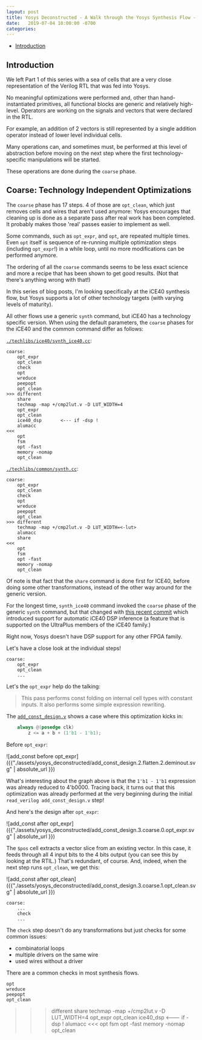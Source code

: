 ```yaml
---
layout: post
title: Yosys Deconstructed - A Walk through the Yosys Synthesis Flow - Part 2 - Coarse Optimization
date:   2019-07-04 10:00:00 -0700
categories:
---
```


* [Introduction](#introduction)

## Introduction

We left Part 1 of this series with a sea of cells that are a very close representation of the
Verilog RTL that was fed into Yosys.

No meaningful optimizations were performed and, other than hand-instantiated primitives, all functional blocks
are generic and relatively high-level. Operators are working on the signals and vectors that were
declared in the RTL. 

For example, an addition of 2 vectors is still represented by a single addition
operator instead of lower level individual cells.

Many operations can, and sometimes must, be performed at this level of abstraction before
moving on the next step where the first technology-specific manipulations will be started.

These operations are done during the `coarse` phase.

## Coarse: Technology Independent Optimizations

The `coarse` phase has 17 steps. 4 of those are `opt_clean`, which just removes cells and wires that aren't
used anymore: Yosys encourages that cleaning up is done as a separate pass after real work has been completed. It
probably makes those 'real' passes easier to implement as well.

Some commands, such as `opt_expr`, and `opt`, are repeated multiple times. Even `opt` itself is sequence
of re-running multiple optimization steps (including `opt_expr`!) in a while loop, until no more modifications
can be performed anymore.

The ordering of all the `coarse` commands seems to be less exact science and more a recipe that has been
shown to get good results. (Not that there's anything wrong with that!)

In this series of blog posts, I'm looking specifically at the iCE40 synthesis flow, but Yosys supports a lot of other
technology targets (with varying levels of maturity).

All other flows use a generic `synth` command, but iCE40 has a technology specific version. When using
the default parameters, the `coarse` phases for the iCE40 and the common command differ as follows:

[`./techlibs/ice40/synth_ice40.cc`](https://github.com/YosysHQ/yosys/blob/10524064e94b9fe21483092e2733b1b71ae60b4e/techlibs/ice40/synth_ice40.cc#L256-L276):

```
coarse:
	opt_expr
	opt_clean
	check
	opt
	wreduce
	peepopt
	opt_clean
>>> different
	share
	techmap -map +/cmp2lut.v -D LUT_WIDTH=4
	opt_expr
	opt_clean
	ice40_dsp       <--- if -dsp !
	alumacc
<<<
	opt
	fsm
	opt -fast
	memory -nomap
	opt_clean
```

[`./techlibs/common/synth.cc`](https://github.com/YosysHQ/yosys/blob/10524064e94b9fe21483092e2733b1b71ae60b4e/techlibs/common/synth.cc#L205-L230):
```
coarse:
	opt_expr
	opt_clean
	check
	opt
	wreduce
	peepopt
	opt_clean
>>> different
	techmap -map +/cmp2lut.v -D LUT_WIDTH=<-lut>
	alumacc
	share
<<<
	opt
	fsm
	opt -fast
	memory -nomap
	opt_clean
```

Of note is that fact that the `share` command is done first for ICE40, before doing some other transformations, 
instead of the other way around for the generic version.

For the longest time, `synth_ice40` command invoked the `coarse` phase of the generic `synth` command, but
that changed with [this recent commit](https://github.com/YosysHQ/yosys/commit/218e9051bbdbbd00620a21e6918e6a4b9bc07867)
which introduced support for automatic iCE40 DSP inference (a feature that is supported on the UltraPlus members of the
iCE40 family.)

Right now,  Yosys doesn't have DSP support for any other FPGA family.

Let's have a close look at the individual steps!

```
coarse:
	opt_expr
	opt_clean
    ...
```

Let's the `opt_expr` help do the talking:

> This pass performs const folding on internal cell types with constant inputs.
It also performs some simple expression rewriting.

The [`add_const_design.v`](https://github.com/tomverbeure/yosys_deconstructed/blob/master/add_const_design.v)
shows a case where this optimization kicks in:

```Verilog
	always @(posedge clk)
		z <= a + b + (1'b1 - 1'b1);
```

Before `opt_expr`:

![add_const before opt_expr]({{"./assets/yosys_deconstructed/add_const_design.2.flatten.2.deminout.svg" | absolute_url }})

What's interesting about the graph above is that the `1'b1 - 1'b1` expression was already reduced to 4'b0000.
Tracing back, it turns out that this optimization was already performed at the very beginning during the
initial `read_verilog add_const_design.v` step!

And here's the design after `opt_expr`:

![add_const after opt_expr]({{"./assets/yosys_deconstructed/add_const_design.3.coarse.0.opt_expr.svg" | absolute_url }})

The `$pos` cell extracts a vector slice from an existing vector. In this case, it feeds through all 4 input bits
to the 4 bits output (you can see this by looking at the RTIL.) That's redundant, of course. And, indeed, when
the next step runs `opt_clean`, we get this:

![add_const after opt_clean]({{"./assets/yosys_deconstructed/add_const_design.3.coarse.1.opt_clean.svg" | absolute_url }})


```
coarse:
	...
	check
    ...
```

The `check` step doesn't do any transformations but just checks for some common issues:

* combinatorial loops
* multiple drivers on the same wire
* used wires without a driver

There are a common checks in most synthesis flows.



	opt
	wreduce
	peepopt
	opt_clean
>>> different
	share
	techmap -map +/cmp2lut.v -D LUT_WIDTH=4
	opt_expr
	opt_clean
	ice40_dsp       <--- if -dsp !
	alumacc
<<<
	opt
	fsm
	opt -fast
	memory -nomap
	opt_clean
```
